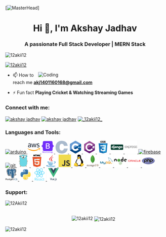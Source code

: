 [![MasterHead](https://opensourcegeeks.net/wp-content/uploads/2020/07/cropped-OpenSource-Geeks-New-Website-Banner.png)]

<h1 align="center">Hi 👋, I'm Akshay Jadhav</h1>
<h3 align="center">A passionate Full Stack Developer | MERN Stack</h3>

<p align="left"> <img src="https://komarev.com/ghpvc/?username=12akii12&label=Profile%20views&color=0e75b6&style=flat" alt="12akii12" /> </p>
<p align="left"> <a href="https://github.com/ryo-ma/github-profile-trophy"><img src="https://github-profile-trophy.vercel.app/?username=12akii12" alt="12akii12" /></a> </p>

<img align="right" alt="Coding" width="400" src="https://cdn.dribbble.com/users/13754/screenshots/10514046/media/75036ca28a43caf66b984a250bd1b39b.png?compress=1&resize=1000x750" />

- 📫 How to reach me **akj1401160168@gmail.com**

- ⚡ Fun fact **Playing Cricket & Watching Streaming Games**

<h3 align="left">Connect with me:</h3>
<p align="left">
<a href="https://linkedin.com/in/akshay jadhav" target="blank"><img align="center" src="https://cdn.jsdelivr.net/npm/simple-icons@3.0.1/icons/linkedin.svg" alt="akshay jadhav" height="30" width="40" /></a>
<a href="https://fb.com/akshay jadhav" target="blank"><img align="center" src="https://cdn.jsdelivr.net/npm/simple-icons@3.0.1/icons/facebook.svg" alt="akshay jadhav" height="30" width="40" /></a>
<a href="https://instagram.com/_12akii12_" target="blank"><img align="center" src="https://cdn.jsdelivr.net/npm/simple-icons@3.0.1/icons/instagram.svg" alt="_12akii12_" height="30" width="40" /></a>
</p>

<h3 align="left">Languages and Tools:</h3>
<p align="left"> <a href="https://www.arduino.cc/" target="_blank"> <img src="https://cdn.worldvectorlogo.com/logos/arduino-1.svg" alt="arduino" width="40" height="40"/> </a> <a href="https://aws.amazon.com" target="_blank"> <img src="https://raw.githubusercontent.com/devicons/devicon/master/icons/amazonwebservices/amazonwebservices-original-wordmark.svg" alt="aws" width="40" height="40"/> </a> <a href="https://getbootstrap.com" target="_blank"> <img src="https://raw.githubusercontent.com/devicons/devicon/master/icons/bootstrap/bootstrap-plain-wordmark.svg" alt="bootstrap" width="40" height="40"/> </a> <a href="https://www.cprogramming.com/" target="_blank"> <img src="https://raw.githubusercontent.com/devicons/devicon/master/icons/c/c-original.svg" alt="c" width="40" height="40"/> </a> <a href="https://www.w3schools.com/cpp/" target="_blank"> <img src="https://raw.githubusercontent.com/devicons/devicon/master/icons/cplusplus/cplusplus-original.svg" alt="cplusplus" width="40" height="40"/> </a> <a href="https://www.w3schools.com/cs/" target="_blank"> <img src="https://raw.githubusercontent.com/devicons/devicon/master/icons/csharp/csharp-original.svg" alt="csharp" width="40" height="40"/> </a> <a href="https://www.w3schools.com/css/" target="_blank"> <img src="https://raw.githubusercontent.com/devicons/devicon/master/icons/css3/css3-original-wordmark.svg" alt="css3" width="40" height="40"/> </a> <a href="https://www.djangoproject.com/" target="_blank"> <img src="https://raw.githubusercontent.com/devicons/devicon/master/icons/django/django-original.svg" alt="django" width="40" height="40"/> </a> <a href="https://expressjs.com" target="_blank"> <img src="https://raw.githubusercontent.com/devicons/devicon/master/icons/express/express-original-wordmark.svg" alt="express" width="40" height="40"/> </a> <a href="https://firebase.google.com/" target="_blank"> <img src="https://www.vectorlogo.zone/logos/firebase/firebase-icon.svg" alt="firebase" width="40" height="40"/> </a> <a href="https://git-scm.com/" target="_blank"> <img src="https://www.vectorlogo.zone/logos/git-scm/git-scm-icon.svg" alt="git" width="40" height="40"/> </a> <a href="https://golang.org" target="_blank"> <img src="https://raw.githubusercontent.com/devicons/devicon/master/icons/go/go-original.svg" alt="go" width="40" height="40"/> </a> <a href="https://www.w3.org/html/" target="_blank"> <img src="https://raw.githubusercontent.com/devicons/devicon/master/icons/html5/html5-original-wordmark.svg" alt="html5" width="40" height="40"/> </a> <a href="https://www.java.com" target="_blank"> <img src="https://raw.githubusercontent.com/devicons/devicon/master/icons/java/java-original.svg" alt="java" width="40" height="40"/> </a> <a href="https://developer.mozilla.org/en-US/docs/Web/JavaScript" target="_blank"> <img src="https://raw.githubusercontent.com/devicons/devicon/master/icons/javascript/javascript-original.svg" alt="javascript" width="40" height="40"/> </a> <a href="https://www.linux.org/" target="_blank"> <img src="https://raw.githubusercontent.com/devicons/devicon/master/icons/linux/linux-original.svg" alt="linux" width="40" height="40"/> </a> <a href="https://www.mongodb.com/" target="_blank"> <img src="https://raw.githubusercontent.com/devicons/devicon/master/icons/mongodb/mongodb-original-wordmark.svg" alt="mongodb" width="40" height="40"/> </a> <a href="https://www.mysql.com/" target="_blank"> <img src="https://raw.githubusercontent.com/devicons/devicon/master/icons/mysql/mysql-original-wordmark.svg" alt="mysql" width="40" height="40"/> </a> <a href="https://nodejs.org" target="_blank"> <img src="https://raw.githubusercontent.com/devicons/devicon/master/icons/nodejs/nodejs-original-wordmark.svg" alt="nodejs" width="40" height="40"/> </a> <a href="https://www.oracle.com/" target="_blank"> <img src="https://raw.githubusercontent.com/devicons/devicon/master/icons/oracle/oracle-original.svg" alt="oracle" width="40" height="40"/> </a> <a href="https://www.php.net" target="_blank"> <img src="https://raw.githubusercontent.com/devicons/devicon/master/icons/php/php-original.svg" alt="php" width="40" height="40"/> </a> <a href="https://www.postgresql.org" target="_blank"> <img src="https://raw.githubusercontent.com/devicons/devicon/master/icons/postgresql/postgresql-original-wordmark.svg" alt="postgresql" width="40" height="40"/> </a> <a href="https://www.python.org" target="_blank"> <img src="https://raw.githubusercontent.com/devicons/devicon/master/icons/python/python-original.svg" alt="python" width="40" height="40"/> </a> <a href="https://reactjs.org/" target="_blank"> <img src="https://raw.githubusercontent.com/devicons/devicon/master/icons/react/react-original-wordmark.svg" alt="react" width="40" height="40"/> </a> <a href="https://vuejs.org/" target="_blank"> <img src="https://raw.githubusercontent.com/devicons/devicon/master/icons/vuejs/vuejs-original-wordmark.svg" alt="vuejs" width="40" height="40"/> </a> </p>

<h3 align="left">Support:</h3>
<p><a href="https://www.buymeacoffee.com/12Akii12"> <img align="left" src="https://cdn.buymeacoffee.com/buttons/v2/default-yellow.png" height="50" width="210" alt="12Akii12" /></a></p><br><br>

<p><img align="left" src="https://github-readme-stats.vercel.app/api/top-langs?username=12akii12&show_icons=true&locale=en&layout=compact" alt="12akii12" /></p>

<p>&nbsp;<img align="center" src="https://github-readme-stats.vercel.app/api?username=12akii12&show_icons=true&locale=en" alt="12akii12" /></p>

<p><img align="center" src="https://github-readme-streak-stats.herokuapp.com/?user=12akii12&" alt="12akii12" /></p>
